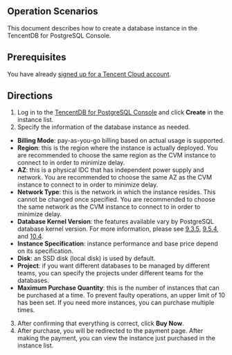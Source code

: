 ## Operation Scenarios
This document describes how to create a database instance in the TencentDB for PostgreSQL Console.

## Prerequisites
You have already [signed up for a Tencent Cloud account](https://intl.cloud.tencent.com/register?s_url=https%3A%2F%2Fintl.cloud.tencent.com%2Fdocument%2Fproduct%2F555%2F30328).

## Directions
1. Log in to the [TencentDB for PostgreSQL Console](https://console.cloud.tencent.com/pgsql) and click **Create** in the instance list.
2. Specify the information of the database instance as needed.
 - **Billing Mode**: pay-as-you-go billing based on actual usage is supported.
 - **Region**: this is the region where the instance is actually deployed. You are recommended to choose the same region as the CVM instance to connect to in order to minimize delay.
 - **AZ**: this is a physical IDC that has independent power supply and network. You are recommended to choose the same AZ as the CVM instance to connect to in order to minimize delay.
 - **Network Type**: this is the network in which the instance resides. This cannot be changed once specified. You are recommended to choose the same network as the CVM instance to connect to in order to minimize delay.
 - **Database Kernel Version**: the features available vary by PostgreSQL database kernel version. For more information, please see [9.3.5](https://www.postgresql.org/docs/9.3/static/index.html), [9.5.4](https://www.postgresql.org/docs/9.5/static/index.html), and [10.4](https://www.postgresql.org/docs/10/static/index.html).
 - **Instance Specification**: instance performance and base price depend on its specification.
 - **Disk**: an SSD disk (local disk) is used by default.
 - **Project**: if you want different databases to be managed by different teams, you can specify the projects under different teams for the databases.
 - **Maximum Purchase Quantity**: this is the number of instances that can be purchased at a time. To prevent faulty operations, an upper limit of 10 has been set. If you need more instances, you can purchase multiple times.
3. After confirming that everything is correct, click **Buy Now**.
4. After purchase, you will be redirected to the payment page. After making the payment, you can view the instance just purchased in the instance list.


